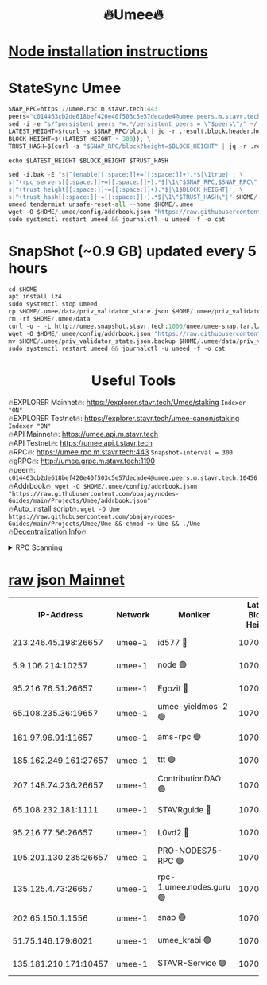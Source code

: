 <h1 align="center"> 🔥Umee🔥</h1>


[Node installation instructions](https://github.com/obajay/nodes-Guides/tree/main/Projects/Umee)
=
# StateSync Umee
```python
SNAP_RPC=https://umee.rpc.m.stavr.tech:443
peers="c014463cb2de618bef420e40f503c5e57decade4@umee.peers.m.stavr.tech:10456"
sed -i -e "s/^persistent_peers *=.*/persistent_peers = \"$peers\"/" ~/.umee/config/config.toml
LATEST_HEIGHT=$(curl -s $SNAP_RPC/block | jq -r .result.block.header.height); \
BLOCK_HEIGHT=$((LATEST_HEIGHT - 300)); \
TRUST_HASH=$(curl -s "$SNAP_RPC/block?height=$BLOCK_HEIGHT" | jq -r .result.block_id.hash)

echo $LATEST_HEIGHT $BLOCK_HEIGHT $TRUST_HASH

sed -i.bak -E "s|^(enable[[:space:]]+=[[:space:]]+).*$|\1true| ; \
s|^(rpc_servers[[:space:]]+=[[:space:]]+).*$|\1\"$SNAP_RPC,$SNAP_RPC\"| ; \
s|^(trust_height[[:space:]]+=[[:space:]]+).*$|\1$BLOCK_HEIGHT| ; \
s|^(trust_hash[[:space:]]+=[[:space:]]+).*$|\1\"$TRUST_HASH\"|" $HOME/.umee/config/config.toml
umeed tendermint unsafe-reset-all --home $HOME/.umee
wget -O $HOME/.umee/config/addrbook.json "https://raw.githubusercontent.com/obajay/nodes-Guides/main/Projects/Umee/addrbook.json"
sudo systemctl restart umeed && journalctl -u umeed -f -o cat
```
# SnapShot (~0.9 GB) updated every 5 hours
```python
cd $HOME
apt install lz4
sudo systemctl stop umeed
cp $HOME/.umee/data/priv_validator_state.json $HOME/.umee/priv_validator_state.json.backup
rm -rf $HOME/.umee/data
curl -o - -L http://umee.snapshot.stavr.tech:1000/umee/umee-snap.tar.lz4 | lz4 -c -d - | tar -x -C $HOME/.umee --strip-components 2
wget -O $HOME/.umee/config/addrbook.json "https://raw.githubusercontent.com/obajay/nodes-Guides/main/Projects/Umee/addrbook.json"
mv $HOME/.umee/priv_validator_state.json.backup $HOME/.umee/data/priv_validator_state.json
sudo systemctl restart umeed && journalctl -u umeed -f -o cat
```
 <h1 align="center"> Useful Tools</h1>

🔥EXPLORER Mainnet🔥:      https://explorer.stavr.tech/Umee/staking             `Indexer "ON"` \
🔥EXPLORER Testnet🔥:        https://explorer.stavr.tech/umee-canon/staking      `Indexer "ON"` \
🔥API Mainnet🔥:                   https://umee.api.m.stavr.tech \
🔥API Testnet🔥:                     https://umee.api.t.stavr.tech \
🔥RPC🔥:                           https://umee.rpc.m.stavr.tech:443                     `Snapshot-interval = 300` \
🔥gRPC🔥:                              http://umee.grpc.m.stavr.tech:1190 \
🔥peer🔥:                     `c014463cb2de618bef420e40f503c5e57decade4@umee.peers.m.stavr.tech:10456` \
🔥Addrbook🔥:    ```wget -O $HOME/.umee/config/addrbook.json "https://raw.githubusercontent.com/obajay/nodes-Guides/main/Projects/Umee/addrbook.json"``` \
🔥Auto_install script🔥: ```wget -O Ume https://raw.githubusercontent.com/obajay/nodes-Guides/main/Projects/Umee/Ume && chmod +x Ume && ./Ume``` \
🔥[Decentralization Info](https://github.com/obajay/StateSync-snapshots/tree/main/Projects/Umee/Decentralization)🔥

<details>
<summary>RPC Scanning</summary>

<h2 align="center"> We scan nodes in real time every 4 hours. And we provide the final result of RPC endpoints.
We cannot influence the operation of these nodes in any way. </h2>


```python
If Voting Power is higher than 0 --> then the Node is a validator of the network and may be subject to attack and be a potential threat to the chain.
```
```python
We marked such validators with a red symbol
```

</details>

[raw json Mainnet](https://rpc-check.umeem.stavr.tech/umeem/rpc-umeem-result.json)
=



<table><tr><th>IP-Address</th><th>Network</th><th>Moniker</th><th>Latest Block Height</th><th>Earliest Block Height</th><th>Catching Up</th><th>Tx Index</th><th>Voting Power</th><th>Scan Time</th></tr><tr><td>213.246.45.198:26657</td><td>umee-1</td><td>id577 🔴</td><td>10705929</td><td>7100001</td><td>False</td><td>on</td><td>35115909</td><td>2024-02-22T10:19:51.317899992UTC</td></tr><tr><td>5.9.106.214:10257</td><td>umee-1</td><td>node 🟢</td><td>10705938</td><td>7942001</td><td>False</td><td>on</td><td>0</td><td>2024-02-22T10:20:40.218738675UTC</td></tr><tr><td>95.216.76.51:26657</td><td>umee-1</td><td>Egozit 🔴</td><td>10705941</td><td>8262001</td><td>False</td><td>off</td><td>38441198</td><td>2024-02-22T10:21:03.423112009UTC</td></tr><tr><td>65.108.235.36:19657</td><td>umee-1</td><td>umee-yieldmos-2 🟢</td><td>10705923</td><td>9575548</td><td>False</td><td>on</td><td>0</td><td>2024-02-22T10:19:14.065972806UTC</td></tr><tr><td>161.97.96.91:11657</td><td>umee-1</td><td>ams-rpc 🟢</td><td>10705945</td><td>10352001</td><td>False</td><td>on</td><td>0</td><td>2024-02-22T10:21:24.432486412UTC</td></tr><tr><td>185.162.249.161:27657</td><td>umee-1</td><td>ttt 🟢</td><td>10705936</td><td>10381617</td><td>False</td><td>on</td><td>0</td><td>2024-02-22T10:20:30.568140875UTC</td></tr><tr><td>207.148.74.236:26657</td><td>umee-1</td><td>ContributionDAO 🟢</td><td>10705943</td><td>10484838</td><td>False</td><td>off</td><td>0</td><td>2024-02-22T10:21:10.965815440UTC</td></tr><tr><td>65.108.232.181:1111</td><td>umee-1</td><td>STAVRguide 🔴</td><td>10705923</td><td>10560001</td><td>False</td><td>on</td><td>357732</td><td>2024-02-22T10:19:11.591417476UTC</td></tr><tr><td>95.216.77.56:26657</td><td>umee-1</td><td>L0vd2 🔴</td><td>10705945</td><td>10605945</td><td>False</td><td>off</td><td>38398152</td><td>2024-02-22T10:21:24.078177688UTC</td></tr><tr><td>195.201.130.235:26657</td><td>umee-1</td><td>PRO-NODES75-RPC 🟢</td><td>10705937</td><td>10676285</td><td>False</td><td>on</td><td>0</td><td>2024-02-22T10:20:36.995199905UTC</td></tr><tr><td>135.125.4.73:26657</td><td>umee-1</td><td>rpc-1.umee.nodes.guru 🟢</td><td>10705942</td><td>10691018</td><td>False</td><td>on</td><td>0</td><td>2024-02-22T10:21:03.750834991UTC</td></tr><tr><td>202.65.150.1:1556</td><td>umee-1</td><td>snap 🟢</td><td>10705937</td><td>10693058</td><td>False</td><td>on</td><td>0</td><td>2024-02-22T10:20:37.888723827UTC</td></tr><tr><td>51.75.146.179:6021</td><td>umee-1</td><td>umee_krabi 🟢</td><td>10705940</td><td>10700217</td><td>False</td><td>on</td><td>0</td><td>2024-02-22T10:20:56.868156403UTC</td></tr><tr><td>135.181.210.171:10457</td><td>umee-1</td><td>STAVR-Service 🟢</td><td>10705943</td><td>10703001</td><td>False</td><td>on</td><td>0</td><td>2024-02-22T10:21:11.373664072UTC</td></tr></table>
